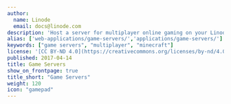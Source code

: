 ```yaml
---
author:
  name: Linode
  email: docs@linode.com
description: 'Host a server for multiplayer online gaming on your Linode.'
alias: ['web-applications/game-servers/','applications/game-servers/']
keywords: ["game servers", "multiplayer", "minecraft"]
license: '[CC BY-ND 4.0](https://creativecommons.org/licenses/by-nd/4.0)'
published: 2017-04-14
title: Game Servers
show_on_frontpage: true
title_short: "Game Servers"
weight: 120
icon: "gamepad"
---
```


